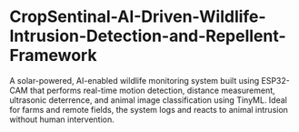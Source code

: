 # CropSentinal-AI-Driven-Wildlife-Intrusion-Detection-and-Repellent-Framework
A solar-powered, AI-enabled wildlife monitoring system built using ESP32-CAM that performs real-time motion detection, distance measurement, ultrasonic deterrence,  and  animal image classification using TinyML. Ideal for farms and remote fields, the system logs and reacts to animal intrusion without human intervention.
